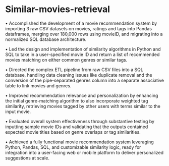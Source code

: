 # Similar-movies-retrieval

• Accomplished the development of a movie recommendation system by importing 3 raw CSV datasets on movies, ratings and tags into Pandas dataframes, merging over 180,000 rows using movieID, and migrating into a normalized SQL database architecture.

• Led the design and implementation of similarity algorithms in Python and SQL to take in a user-specified movie ID and return a list of recommended movies matching on either common genres or similar tags.

• Directed the complex ETL pipeline from raw CSV files into a SQL database, handling data cleaning issues like duplicate removal and the conversion of the pipe-separated genres column into a separate associative table to link movies and genres.

• Improved recommendation relevance and personalization by enhancing the initial genre-matching algorithm to also incorporate weighted tag similarity, retrieving movies tagged by other users with terms similar to the input movie.

• Evaluated overall system effectiveness through substantive testing by inputting sample movie IDs and validating that the outputs contained expected movie titles based on genre overlaps or tag similarities.

• Achieved a fully functional movie recommendation system leveraging Python, Pandas, SQL, and customizable similarity logic, ready for integration into a user-facing web or mobile platform to deliver personalized suggestions at scale.
